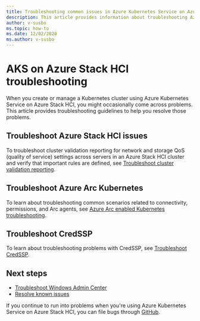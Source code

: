 ```yaml
---
title: Troubleshooting common issues in Azure Kubernetes Service on Azure Stack HCI
description: This article provides information about troubleshooting Azure Kubernetes Service on Azure Stack HCI.
author: v-susbo
ms.topic: how-to
ms.date: 12/02/2020
ms.author: v-susbo
---
```


# AKS on Azure Stack HCI troubleshooting 

When you create or manage a Kubernetes cluster using Azure Kubernetes Service on Azure Stack HCI, you might occasionally come across problems. This article provides troubleshooting guidelines to help you resolve those problems.

## Troubleshoot Azure Stack HCI issues
To troubleshoot cluster validation reporting for network and storage QoS (quality of service) settings across servers in an Azure Stack HCI cluster and verify that important rules are defined, see [Troubleshoot cluster validation reporting](../hci/manage/validate-qos.md).

## Troubleshoot Azure Arc Kubernetes
To learn about troubleshooting common scenarios related to connectivity, permissions, and Arc agents, see [Azure Arc enabled Kubernetes troubleshooting](/azure/azure-arc/kubernetes/troubleshooting).

## Troubleshoot CredSSP
To learn about troubleshooting problems with CredSSP, see [Troubleshoot CredSSP](../hci/manage/troubleshoot-credssp.md).

## Next steps
- [Troubleshoot Windows Admin Center](./troubleshoot-windows-admin-center.md)
- [Resolve known issues](./troubleshoot-known-issues.md)

If you continue to run into problems when you're using Azure Kubernetes Service on Azure Stack HCI, you can file bugs through [GitHub](https://aka.ms/aks-hci-issues).
